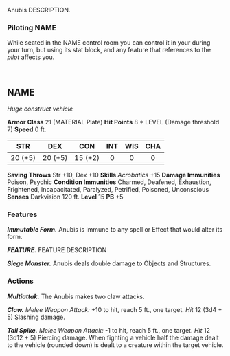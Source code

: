 Anubis DESCRIPTION.


### Piloting NAME
While seated in the NAME control room you can control it in your during your turn, but using its stat block, and any feature that references to the *pilot* affects you.

<br/>

## NAME
*Huge construct vehicle*

**Armor Class** 21 (MATERIAL Plate)
**Hit Points** 8 * LEVEL (Damage threshold 7)
**Speed** 0 ft.

|   STR   |   DEX   |   CON   |   INT   |   WIS   |   CHA   |
|:-------:|:-------:|:-------:|:-------:|:-------:|:-------:|
| 20 (+5) | 20 (+5) | 15 (+2) |    0    |    0    |    0    |

**Saving Throws** Str +10, Dex +10
**Skills** *Acrobatics* +15
**Damage Immunities** Poison, Psychic
**Condition Immunities** Charmed, Deafened, Exhaustion, Frightened, Incapacitated, Paralyzed, Petrified, Poisoned, Unconscious
**Senses** Darkvision 120 ft.
**Level** 15 **PB** +5

### Features
***Immutable Form.***
Anubis is immune to any spell or Effect that would alter its form.

***FEATURE.*** FEATURE DESCRIPTION

***Siege Monster.***
Anubis deals double damage to Objects and Structures.


### Actions
***Multiattak.*** The Anubis makes two claw attacks.

***Claw.*** *Melee Weapon Attack:* +10 to hit, reach 5 ft., one target. *Hit* 12 (3d4 + 5) Slashing damage.

***Tail Spike.*** *Melee Weapon Attack:* -1 to hit, reach 5 ft., one target. *Hit* 12 (3d12 + 5) Piercing damage. When fighting a vehicle half the damage dealt to the vehicle (rounded down) is dealt to a creature within the target vehicle.
